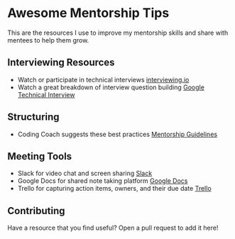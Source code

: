 # Awesome Mentorship Tips
This are the resources I use to improve my mentorship skills and share with mentees to help them grow.

## Interviewing Resources
- Watch or participate in technical interviews [interviewing.io](https://interviewing.io/)
- Watch a great breakdown of interview question building [Google Technical Interview](https://www.youtube.com/watch?v=XKu_SEDAykw&t=528s)

## Structuring
- Coding Coach suggests these best practices [Mentorship Guidelines](https://docs.google.com/document/d/1zKCxmIh0Sd4aWLiQncICOGm6uf38S0kJ0xb0qErNFVA/edit#heading=h.1yinzctfb3pc)

## Meeting Tools
- Slack for video chat and screen sharing [Slack](https://slack.com/)
- Google Docs for shared note taking platform [Google Docs](https://docs.google.com/)
- Trello for capturing action items, owners, and their due date [Trello](https://trello.com)

## Contributing
Have a resource that you find useful? Open a pull request to add it here!
